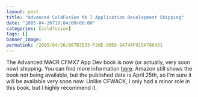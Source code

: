 ```yaml
---
layout: post
title: "Advanced ColdFusion MX 7 Application Development Shipping"
date: "2005-04-26T18:04:00+06:00"
categories: [coldfusion]
tags: []
banner_image: 
permalink: /2005/04/26/807B7E33-F20E-95E9-9474AF915A786431
---
```


The Advanced MACR CFMX7 App Dev book is now (or actually, very soon now) shipping. You can find more information <a href="http://www.forta.com/books/0321292693/">here</a>. Amazon still shows the book not being available, but the published date is April 25th, so I'm sure it will be available very soon now. Unlike CFWACK, I only had a minor role in this book, but I highly recommend it.